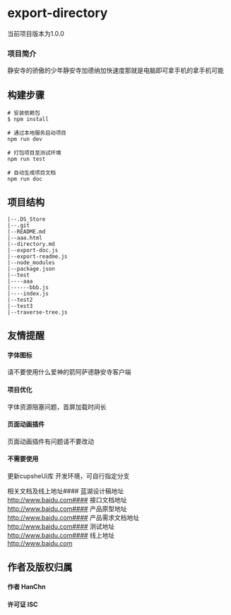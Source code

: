 
# export-directory
当前项目版本为1.0.0
### 项目简介
静安寺的骄傲的少年静安寺加德纳加快速度那就是电脑即可拿手机的拿手机可能
## 构建步骤
```
# 安装依赖包
$ npm install

# 通过本地服务启动项目      
npm run dev

# 打包项目至测试环境      
npm run test

# 自动生成项目文档      
npm run doc

```
## 项目结构

 ```
|--.DS_Store
|--.git
|--README.md
|--aaa.html
|--directory.md
|--export-doc.js
|--export-readme.js
|--node_modules
|--package.json
|--test
|----aaa
|------bbb.js
|----index.js
|--test2
|--test3
|--traverse-tree.js
``` 
## 友情提醒
#### 字体图标      
请不要使用什么爱神的箭阿萨德静安寺客户端

#### 项目优化      
字体资源阻塞问题，首屏加载时间长

#### 页面动画插件      
页面动画插件有问题请不要改动

#### 不需要使用      
更新cupsheUi库 开发环境，可自行指定分支

相关文档及线上地址#### 蓝湖设计稿地址      
http://www.baidu.com#### 接口文档地址      
http://www.baidu.com#### 产品原型地址      
http://www.baidu.com#### 产品需求文档地址      
http://www.baidu.com#### 测试地址      
http://www.baidu.com#### 线上地址      
http://www.baidu.com
## 作者及版权归属
#### 作者 HanChn
#### 许可证 ISC
    
